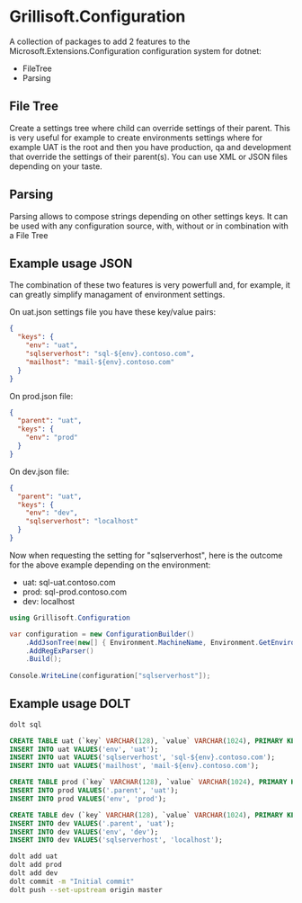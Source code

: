 # Grillisoft.Configuration

A collection of packages to add 2 features to the Microsoft.Extensions.Configuration configuration system for dotnet:
- FileTree
- Parsing

## File Tree
Create a settings tree where child can override settings of their parent. This is very useful for example to create environments settings where for example UAT is the root and then you have production, qa and development that override the settings of their parent(s). You can use XML or JSON files depending on your taste.

## Parsing
Parsing allows to compose strings depending on other settings keys. It can be used with any configuration source, with, without or in combination with a File Tree

## Example usage JSON
The combination of these two features is very powerfull and, for example, it can greatly simplify managament of environment settings.

On uat.json settings file you have these key/value pairs:
```json
{
  "keys": {
    "env": "uat",
    "sqlserverhost": "sql-${env}.contoso.com",
    "mailhost": "mail-${env}.contoso.com"
  }
}
```

On prod.json file:
```json
{
  "parent": "uat",
  "keys": {
    "env": "prod"
  }
}
```

On dev.json file:
```json
{
  "parent": "uat",
  "keys": {
    "env": "dev",
    "sqlserverhost": "localhost"
  }
}
```

Now when requesting the setting for "sqlserverhost", here is the outcome for the above example depending on the environment:
- uat: sql-uat.contoso.com
- prod: sql-prod.contoso.com
- dev: localhost

```csharp
using Grillisoft.Configuration

var configuration = new ConfigurationBuilder()
    .AddJsonTree(new[] { Environment.MachineName, Environment.GetEnvironmentVariable("ENVIRONMENT") })
    .AddRegExParser()
    .Build();
    
Console.WriteLine(configuration["sqlserverhost"]);
```

## Example usage DOLT

```bash
dolt sql
```

```sql
CREATE TABLE uat (`key` VARCHAR(128), `value` VARCHAR(1024), PRIMARY KEY(`key`));
INSERT INTO uat VALUES('env', 'uat');
INSERT INTO uat VALUES('sqlserverhost', 'sql-${env}.contoso.com');
INSERT INTO uat VALUES('mailhost', 'mail-${env}.contoso.com');

CREATE TABLE prod (`key` VARCHAR(128), `value` VARCHAR(1024), PRIMARY KEY(`key`));
INSERT INTO prod VALUES('.parent', 'uat');
INSERT INTO prod VALUES('env', 'prod');

CREATE TABLE dev (`key` VARCHAR(128), `value` VARCHAR(1024), PRIMARY KEY(`key`));
INSERT INTO dev VALUES('.parent', 'uat');
INSERT INTO dev VALUES('env', 'dev');
INSERT INTO dev VALUES('sqlserverhost', 'localhost');
```

```bash
dolt add uat
dolt add prod
dolt add dev
dolt commit -m "Initial commit"
dolt push --set-upstream origin master
```